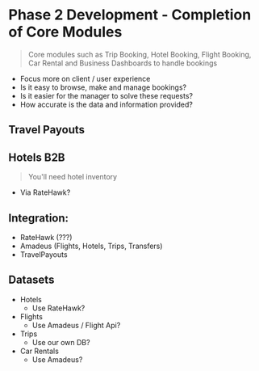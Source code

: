 # Phase 2 Development - Completion of Core Modules

> Core modules such as Trip Booking, Hotel Booking, Flight Booking, Car Rental and Business Dashboards to handle bookings

- Focus more on client / user experience
- Is it easy to browse, make and manage bookings?
- Is it easier for the manager to solve these requests?
- How accurate is the data and information provided?

## Travel Payouts

## Hotels B2B

> You'll need hotel inventory

- Via RateHawk?

## Integration:
- RateHawk (???)
- Amadeus (Flights, Hotels, Trips, Transfers)
- TravelPayouts

## Datasets

- Hotels
    - Use RateHawk?
- Flights
    - Use Amadeus / Flight Api?
- Trips
    - Use our own DB?
- Car Rentals
    - Use Amadeus?